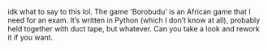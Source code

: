 idk what to say to this lol. 
The game 'Borobudu' is an African game that I need for an exam. 
It’s written in Python (which I don’t know at all), probably held together with duct tape, but whatever.
Can you take a look and rework it if you want.
